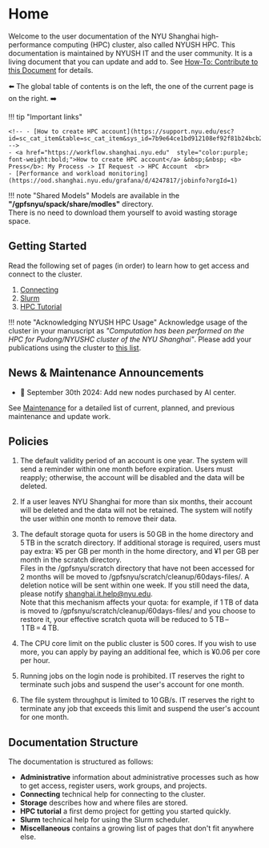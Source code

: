 # Home
Welcome to the user documentation of the NYU Shanghai high-performance computing (HPC) cluster, also called NYUSH HPC.
This documentation is maintained by NYUSH IT and the user community.
It is a living document that you can update and add to.
See [How-To: Contribute to this Document](how-to/misc/contribute.md) for details.

:arrow_left: The global table of contents is on the left, the one of the current page is on the right. :arrow_right:

!!! tip "Important links"

    <!-- - [How to create HPC account](https://support.nyu.edu/esc?id=sc_cat_item&table=sc_cat_item&sys_id=7b9e64ce1bd912108ef92f81b24bcb2e&searchTerm=HPC) -->
    - <a href="https://workflow.shanghai.nyu.edu"  style="color:purple; font-weight:bold;">How to create HPC account</a> &nbsp;&nbsp; <b> Press</b>: My Process -> IT Request -> HPC Account  <br>
    - [Performance and workload monitoring](https://ood.shanghai.nyu.edu/grafana/d/4247817/jobinfo?orgId=1)

!!! note "Shared Models"
    Models are available in the <b>"/gpfsnyu/spack/share/modles"</b> directory.<br>
    There is no need to download them yourself to avoid wasting storage space.

## Getting Started
Read the following set of pages (in order) to learn how to get access and connect to the cluster.

1. [Connecting](connecting/connecting.md)
2. [Slurm](slurm/overview.md)
3. [HPC Tutorial](hpc-tutorial/episode-0.md)

!!! note "Acknowledging NYUSH HPC Usage"
    Acknowledge usage of the cluster in your manuscript as *"Computation has been performed on the HPC for Pudong/NYUSHC cluster of the NYU Shanghai"*.
    Please add your publications using the cluster to [this list](misc/publication-list.md).

## News & Maintenance Announcements
- :maple_leaf: September 30th 2024: Add new nodes purchased by AI center.

See [Maintenance](admin/maintenance.md) for a detailed list of current, planned, and previous maintenance and update work.

## Policies

1. The default validity period of an account is one year. The system will send a reminder within one month before expiration. Users must reapply; otherwise, the account will be disabled and the data will be deleted.

2. If a user leaves NYU Shanghai for more than six months, their account will be deleted and the data will not be retained. The system will notify the user within one month to remove their data.

3. The default storage quota for users is 50 GB in the home directory and 5 TB in the scratch directory. If additional storage is required, users must pay extra: ¥5 per GB per month in the home directory, and ¥1 per GB per month in the scratch directory.<br>
Files in the /gpfsnyu/scratch directory that have not been accessed for 2 months will be moved to /gpfsnyu/scratch/cleanup/60days-files/. A deletion notice will be sent within one week. If you still need the data, please notify shanghai.it.help@nyu.edu.<br>
Note that this mechanism affects your quota: for example, if 1 TB of data is moved to /gpfsnyu/scratch/cleanup/60days-files/ and you choose to restore it, your effective scratch quota will be reduced to 5 TB – 1 TB = 4 TB.

4. The CPU core limit on the public cluster is 500 cores. If you wish to use more, you can apply by paying an additional fee, which is ¥0.06 per core per hour.

5. Running jobs on the login node is prohibited. IT reserves the right to terminate such jobs and suspend the user's account for one month.

6. The file system throughput is limited to 10 GB/s. IT reserves the right to terminate any job that exceeds this limit and suspend the user's account for one month.


## Documentation Structure
The documentation is structured as follows:

- **Administrative** information about administrative processes such as how to get access, register users, work groups, and projects.
- **Connecting** technical help for connecting to the cluster.
- **Storage** describes how and where files are stored.
- **HPC tutorial** a first demo project for getting you started quickly.
- **Slurm** technical help for using the Slurm scheduler.
- **Miscellaneous** contains a growing list of pages that don't fit anywhere else.

